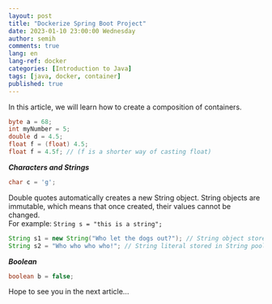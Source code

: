 ```yaml
---
layout: post
title: "Dockerize Spring Boot Project"
date: 2023-01-10 23:00:00 Wednesday
author: semih
comments: true
lang: en
lang-ref: docker
categories: [Introduction to Java]
tags: [java, docker, container]
published: true
---
```

In this article, we will learn how to create a composition of containers.

```java
byte a = 68;
int myNumber = 5;
double d = 4.5;
float f = (float) 4.5;
float f = 4.5f; // (f is a shorter way of casting float)
```

_**Characters and Strings**_

```java
char c = 'g';
```

Double quotes automatically creates a new String object.
String objects are immutable, which means that once created, their values cannot be changed.
<br/>For example: `String s = "this is a string";`


```java
String s1 = new String("Who let the dogs out?"); // String object stored in heap memory
String s2 = "Who who who who!";	// String literal stored in String pool
```

_**Boolean**_

```java
boolean b = false;
```

Hope to see you in the next article...
